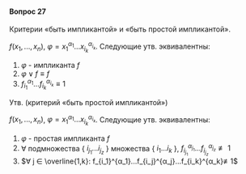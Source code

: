 #### Вопрос 27

Критерии «быть импликантой» и «быть простой импликантой».

$f(x_1,...,x_n)$,  $φ=x_1^{α_1}...x_{i_k}^{α_{i_k}}$. Следующие утв. эквивалентны:

1. $φ$ - импликанта $f$
2. $φ∨f≡f$
3. $f_{i_1}^{α_1}...f_{i_k}^{α_{i_k}}≡1$

Утв. (критерий «быть простой импликантой»)

$f(x_1,...,x_n)$,  $φ=x_1^{α_1}...x_{i_k}^{α_{i_k}}$. Следующие утв. эквивалентны:

1. $φ$ - простая импликанта $f$
2. $∀$ подмножества { $i_{j_1}...i_{j_z}$ } множества { $i_1...i_k$ }, $f_{i_{j_1}}^{α_{j_1}}...f_{i_{j_z}}^{α_{j_z}}≢1$
3. $∀ j ∈ \overline{1,k}: f_{i_1}^{α_1}...f_{i_j}^{α_j}...f_{i_k}^{α_k}≢1$
